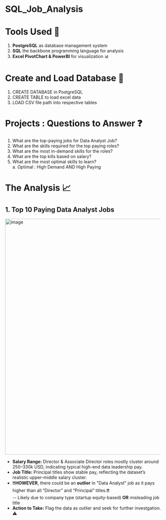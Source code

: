 # SQL_Job_Analysis
# Tools Used :wrench:
1. **PostgreSQL** as database management system
2. **SQL** the backbone programming language for analysis 
3. **Excel PivotChart & PowerBI** for visualization :bar_chart:

# Create and Load Database :open_file_folder:
1. CREATE DATABASE in PostgreSQL
2. CREATE TABLE to load excel data 
3. LOAD CSV file path into respective tables

# Projects : Questions to Answer :question:
1. What are the top-paying jobs for Data Analyst Job?
2. What are the skills required for the top paying roles?
3. What are the most in-demand skills for the roles?
4. What are the top kills based on salary?
5. What are the most optimal skills to learn? \
         a. Optimal : High Demand AND High Paying

# The Analysis :chart_with_upwards_trend:
## 1. Top 10 Paying Data Analyst Jobs

<img width="1404" height="761" alt="image" src="https://github.com/user-attachments/assets/409896b7-8a0b-4848-b61b-a8f4a77bfac1" />

- **Salary Range:** Director & Associate Director roles mostly cluster around 250–330k USD, indicating typical high-end data leadership pay.
- **Job Title:** Principal titles show stable pay, reflecting the dataset’s realistic upper-middle salary cluster. 
- ❗❗**HOWEVER**, there could be an **outlier** in "Data Analyst" job as it pays higher than all “Director” and “Principal” titles.❗❗ \
           -- Likely due to company type (startup equity-based) **OR** misleading job title
- **Action to Take:** Flag the data as outlier and seek for further investgation. ⚠️
